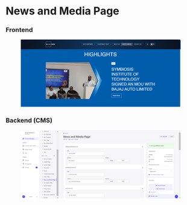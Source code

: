 # News and Media Page

### **Frontend**

<figure><img src="../../.gitbook/assets/new-media-landing-page.png" alt=""><figcaption></figcaption></figure>

### Backend (CMS)

<figure><img src="../../.gitbook/assets/new-media-landing-page-cms1.png" alt=""><figcaption></figcaption></figure>

